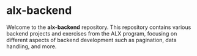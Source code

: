 # alx-backend

Welcome to the __alx-backend__ repository. This repository contains various backend projects and exercises from the ALX program, focusing on different aspects of backend development such as pagination, data handling, and more.
